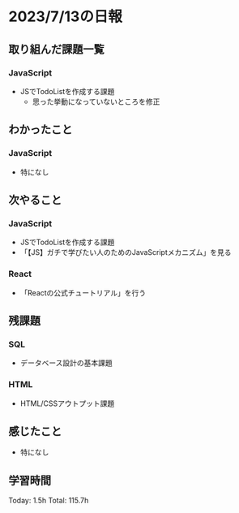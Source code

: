 # 2023/7/13の日報
## 取り組んだ課題一覧
### JavaScript
* JSでTodoListを作成する課題
    * 思った挙動になっていないところを修正
## わかったこと
### JavaScript
* 特になし
## 次やること
### JavaScript
* JSでTodoListを作成する課題
* 「【JS】ガチで学びたい人のためのJavaScriptメカニズム」を見る
### React
* 「Reactの公式チュートリアル」を行う
## 残課題
### SQL
* データベース設計の基本課題
### HTML
* HTML/CSSアウトプット課題
## 感じたこと
* 特になし
## 学習時間
Today: 1.5h
Total: 115.7h
